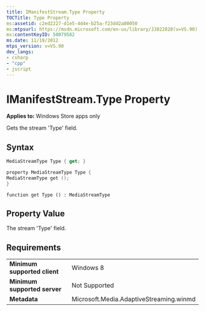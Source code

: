 ```yaml
---
title: IManifestStream.Type Property
TOCTitle: Type Property
ms:assetid: c2ed2227-d1e5-4d4e-b25a-f23dd2a80050
ms:mtpsurl: https://msdn.microsoft.com/en-us/library/JJ822828(v=VS.90)
ms:contentKeyID: 50079582
ms.date: 11/19/2012
mtps_version: v=VS.90
dev_langs:
- csharp
- "cpp"
- jscript
---
```


# IManifestStream.Type Property

**Applies to:** Windows Store apps only

Gets the stream 'Type' field.

## Syntax

```csharp
MediaStreamType Type { get; }
```

```cpp
property MediaStreamType Type {
MediaStreamType get ();
}
```

```jscript
function get Type () : MediaStreamType
```

## Property Value

The stream 'Type' field.

## Requirements

|||
|--- |--- |
|**Minimum supported client**|Windows 8|
|**Minimum supported server**|Not Supported|
|**Metadata**|Microsoft.Media.AdaptiveStreaming.winmd|

